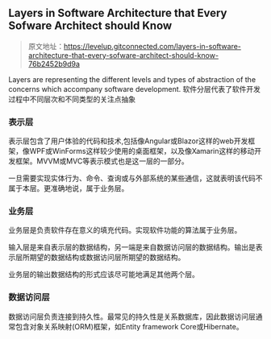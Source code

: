 ## Layers in Software Architecture that Every Sofware Architect should Know
> 原文地址：<https://levelup.gitconnected.com/layers-in-software-architecture-that-every-sofware-architect-should-know-76b2452b9d9a>

Layers are representing the different levels and types of abstraction of the concerns which accompany software development.
软件分层代表了软件开发过程中不同层次和不同类型的关注点抽象

### 表示层
表示层包含了用户体验的代码和技术,包括像Angular或Blazor这样的web开发框架，像WPF或WinForms这样较少使用的桌面框架，以及像Xamarin这样的移动开发框架。MVVM或MVC等表示模式也是这一层的一部分。

一旦需要实现实体行为、命令、查询或与外部系统的某些通信，这就表明该代码不属于本层。更准确地说，属于业务层。

### 业务层
业务层是负责软件存在意义的填充代码。实现软件功能的算法属于业务层。

输入层是来自表示层的数据结构，另一端是来自数据访问层的数据结构。输出是表示层所期望的数据结构或数据访问层所期望的数据结构。

业务层的输出数据结构的形式应该尽可能地满足其他两个层。

### 数据访问层
数据访问层负责连接到持久性。最常见的持久性是关系数据库，因此数据访问层通常包含对象关系映射(ORM)框架，如Entity framework Core或Hibernate。
